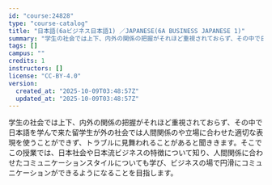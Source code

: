```yaml
---
id: "course:24828"
type: "course-catalog"
title: "日本語(6aビジネス日本語1) ／JAPANESE(6A BUSINESS JAPANESE 1)"
summary: "学生の社会では上下、内外の関係の把握がそれほど重視されておらず、その中で日本語を学んで来た留学生が外の社会では人間関係のや立場に合わせた適切な表現を使うことができず、トラブルに見舞われることがあると聞ききます。そこでこの授業では、日本社会や…"
tags: []
campus: ""
credits: 1
instructors: []
license: "CC-BY-4.0"
version:
  created_at: "2025-10-09T03:48:57Z"
  updated_at: "2025-10-09T03:48:57Z"
---
```

学生の社会では上下、内外の関係の把握がそれほど重視されておらず、その中で日本語を学んで来た留学生が外の社会では人間関係のや立場に合わせた適切な表現を使うことができず、トラブルに見舞われることがあると聞ききます。そこでこの授業では、日本社会や日本流ビジネスの特徴について知り、人間関係に合わせたコミュニケーションスタイルについても学び、ビジネスの場で円滑にコミュニケーションができるようになることを目指します。
